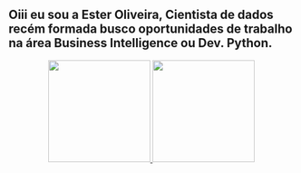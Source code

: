 ## Oiii eu sou a Ester Oliveira, Cientista de dados recém formada busco oportunidades de trabalho na área Business Intelligence ou Dev. Python. 

<div align="center">
  <a href="https://github.com/EsterBOliveira">
  <img height="180em" src="https://github-readme-stats.vercel.app/api?username=EsterBOliveira&show_icons=true&theme=dracula&include_all_commits=true&count_private=true"/>
  <img height="180em" src="https://github-readme-stats.vercel.app/api/top-langs/?username=EsterBOliveira&layout=compact&langs_count=7&theme=dracula"/>
</div>

  
